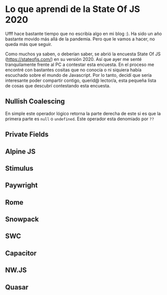 # Lo que aprendi de la State Of JS 2020

Ufff hace bastante tiempo que no escribía algo en mi blog :). Ha sido un año bastante movido más allá de la pandemia. Pero que le vamos a hacer, no queda más que seguir.

Como muchos ya saben, o deberían saber, se abrió la encuesta State Of JS (https://stateofjs.com/) en su versión 2020. Así que ayer me senté tranquilamente frente al PC a contestar esta encuesta. En el proceso me encontré con bastantes cositas que no conocía o ni siquiera había escuchado sobre el mundo de Javascript. Por lo tanto, decidí que sería interesante poder compartir contigo, querid@ lector/a, esta pequeña lista de cosas que descubrí contestando esta encuesta. 


## Nullish Coalescing
En simple este operador lógico retorna la parte derecha de este si es que la primera parte es `null` o `undefined`. Este operador esta denomiado por `??`
## Private Fields
## Alpine JS
## Stimulus
## Paywright
## Rome
## Snowpack
## SWC
## Capacitor
## NW.JS
## Quasar
